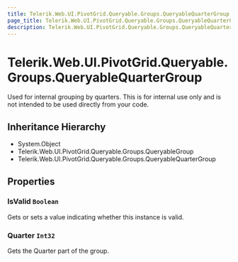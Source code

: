 ```yaml
---
title: Telerik.Web.UI.PivotGrid.Queryable.Groups.QueryableQuarterGroup
page_title: Telerik.Web.UI.PivotGrid.Queryable.Groups.QueryableQuarterGroup
description: Telerik.Web.UI.PivotGrid.Queryable.Groups.QueryableQuarterGroup
---
```


# Telerik.Web.UI.PivotGrid.Queryable.Groups.QueryableQuarterGroup

Used for internal grouping by quarters.
            This is for internal use only and is not intended to be used directly from your code.

## Inheritance Hierarchy

* System.Object
* Telerik.Web.UI.PivotGrid.Queryable.Groups.QueryableGroup
* Telerik.Web.UI.PivotGrid.Queryable.Groups.QueryableQuarterGroup

## Properties

###  IsValid `Boolean`

Gets or sets a value indicating whether this instance is valid.

###  Quarter `Int32`

Gets the Quarter part of the group.

